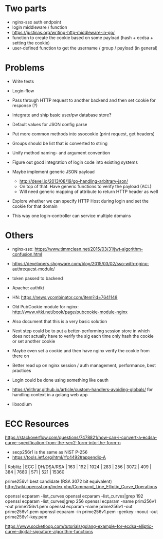 <!-- 
vim:ft=markdown:et:ts=2:sw=2
-->

Two parts
=========
- nginx-sso auth endpoint
- login middleware / function
 - https://justinas.org/writing-http-middleware-in-go/
 - function to create the cookie based on some payload (hash + ecdsa + setting the cookie)
 - user-defined function to get the username / group / payload (in general)

Problems
========
- Write tests

- Login-flow
 - Pass through HTTP request to another backend and then set cookie for response (?)
 - Integrate and ship basic user/pw database store?

- Default values for JSON config parse
- Put more common methods into ssocookie (print request, get headers)
- Groups should be list that is converted to string

- Unify method naming- and argument convention

- Figure out good integration of login code into existing systems

- Maybe implement generic JSON payload
  - http://devel.io/2013/08/19/go-handling-arbitrary-json/
  - On top of that: Have generic functions to verify the payload (ACL)
  - Will need generic mapping of attribute to return HTTP header as well

- Explore whether we can specify HTTP Host during login and set the cookie for that domain
 - This way one login-controller can service multiple domains

Others
======
- nginx-sso: https://www.timmclean.net/2015/03/31/jwt-algorithm-confusion.html
- https://developers.shopware.com/blog/2015/03/02/sso-with-nginx-authrequest-module/
 - token passed to backend
- Apache: authtkt
- HN: https://news.ycombinator.com/item?id=7641148
- Old PubCookie module for nginx: http://www.vitki.net/book/page/pubcookie-module-nginx

- Also document that this is a very basic solution
 - Next step could be to put a better-performing session store in which does not actually have to verify the sig each time only hash the cookie or set another cookie
 - Maybe even set a cookie and then have nginx verify the cookie from there on
 - Better read up on nginx session / auth management, performance, best practices
 - Login could be done using something like oauth

- https://elithrar.github.io/article/custom-handlers-avoiding-globals/ for handling context in a golang web app
- libsodium

ECC Resources
=============

https://stackoverflow.com/questions/7478821/how-can-i-convert-a-ecdsa-curve-specification-from-the-sec2-form-into-the-form-n
- secp256r1 is the same as NIST P-256
- https://tools.ietf.org/html/rfc4492#appendix-A

| Koblitz |  ECC  |  DH/DSA/RSA
|   163   |  192  |     1024
|   283   |  256  |     3072
|   409   |  384  |     7680
|   571   |  521  |    15360

prime256v1 best candidate (RSA 3072 bit equivalent)
http://wiki.openssl.org/index.php/Command_Line_Elliptic_Curve_Operations

openssl ecparam -list_curves
openssl ecparam -list_curves|grep 192
openssl ecparam -list_curves|grep 256
openssl ecparam -name prim256v1 -out prime256v1.pem
openssl ecparam -name prime256v1 -out prime256v1.pem
openssl ecparam -in prime256v1.pem -genkey -noout -out prime256v1-key.pem

https://www.socketloop.com/tutorials/golang-example-for-ecdsa-elliptic-curve-digital-signature-algorithm-functions
